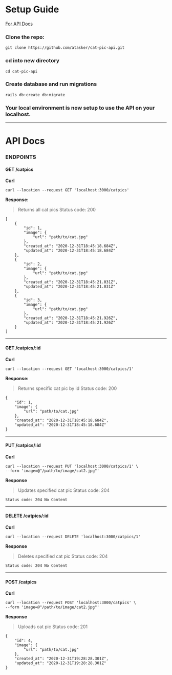 # Setup Guide

[For API Docs](#api-docs)

### Clone the repo:

```
git clone https://github.com/atasker/cat-pic-api.git
```

### cd into new directory

```
cd cat-pic-api
```

### Create database and run migrations

```
rails db:create db:migrate
```

### Your local environment is now setup to use the API on your localhost.


---


# API Docs

### ENDPOINTS

#### GET /catpics

**Curl**

```lang-bash
curl --location --request GET 'localhost:3000/catpics'
```

**Response:**

> Returns all cat pics
> Status code: 200

```
[
    {
        "id": 1,
        "image": {
            "url": "path/to/cat.jpg"
        },
        "created_at": "2020-12-31T18:45:18.684Z",
        "updated_at": "2020-12-31T18:45:18.684Z"
    },
    {
        "id": 2,
        "image": {
            "url": "path/to/cat.jpg"
        },
        "created_at": "2020-12-31T18:45:21.031Z",
        "updated_at": "2020-12-31T18:45:21.031Z"
    },
    {
        "id": 3,
        "image": {
            "url": "path/to/cat.jpg"
        },
        "created_at": "2020-12-31T18:45:21.926Z",
        "updated_at": "2020-12-31T18:45:21.926Z"
    }
]
```

---

#### GET /catpics/:id

**Curl**

```lang-bash
curl --location --request GET 'localhost:3000/catpics/1'
```

**Response:**

> Returns specific cat pic by id
> Status code: 200

```
{
    "id": 1,
    "image": {
        "url": "path/to/cat.jpg"
    },
    "created_at": "2020-12-31T18:45:18.684Z",
    "updated_at": "2020-12-31T18:45:18.684Z"
}
```

---

#### PUT /catpics/:id

**Curl**

```lang-bash
curl --location --request PUT 'localhost:3000/catpics/1' \
--form 'image=@"/path/to/image/cat2.jpg"'
```

**Response**

> Updates specified cat pic
> Status code: 204

```
Status code: 204 No Content
```

---

#### DELETE /catpics/:id

**Curl**

```lang-bash
curl --location --request DELETE 'localhost:3000/catpics/1'
```

**Response**

> Deletes specified cat pic
> Status code: 204

```
Status code: 204 No Content
```

---

#### POST /catpics

**Curl**

```lang-bash
curl --location --request POST 'localhost:3000/catpics' \
--form 'image=@"/path/to/image/cat2.jpg"'
```

**Response**

> Uploads cat pic
> Status code: 201

```
{
    "id": 4,
    "image": {
        "url": "path/to/cat.jpg"
    },
    "created_at": "2020-12-31T19:28:28.301Z",
    "updated_at": "2020-12-31T19:28:28.301Z"
}
```